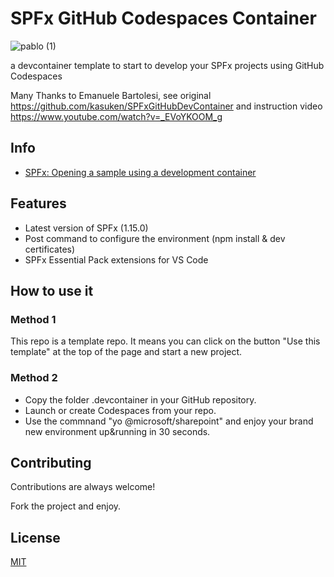 
# SPFx GitHub Codespaces Container

![pablo (1)](https://user-images.githubusercontent.com/2757486/168489732-47194480-fd61-4621-9d6b-91119391272b.png)

a devcontainer template to start to develop your SPFx projects using GitHub Codespaces

Many Thanks to Emanuele Bartolesi, see original https://github.com/kasuken/SPFxGitHubDevContainer and instruction video https://www.youtube.com/watch?v=_EVoYKOOM_g

## Info

- [SPFx: Opening a sample using a development container](https://github.com/pnp/sp-dev-fx-webparts/wiki/Opening-a-sample-using-a-development-container)

## Features

- Latest version of SPFx (1.15.0)
- Post command to configure the environment (npm install & dev certificates)
- SPFx Essential Pack extensions for VS Code

## How to use it
### Method 1
This repo is a template repo.
It means you can click on the button "Use this template" at the top of the page and start a new project.

### Method 2
- Copy the folder .devcontainer in your GitHub repository.
- Launch or create Codespaces from your repo.
- Use the commnand "yo @microsoft/sharepoint" and enjoy your brand new environment up&running in 30 seconds.

## Contributing

Contributions are always welcome!

Fork the project and enjoy.

## License

[MIT](https://choosealicense.com/licenses/mit/)

